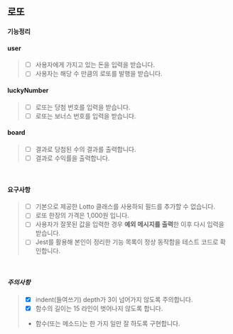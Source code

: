## 로또

#### 기능정리
#### user
>- [ ] 사용자에게 가지고 있는 돈을 입력을 받습니다.
>- [ ] 사용자는 해당 수 만큼의 로또를 발행을 받습니다.
#### luckyNumber
>- [ ] 로또는 당첨 번호를 입력을 받습니다.
>- [ ] 로또는 보너스 번호를 입력을 받습니다.
#### board
>- [ ] 결과로 당첨된 수의 결과를 출력합니다.
>- [ ] 결과로 수익률을 출력합니다.

<br>

#### 요구사항
>- [ ] 기본으로 제공한 Lotto 클래스를 사용하되 필드를 추가할 수 없습니다.
>- [ ] 로또 한장의 가격은 1,000원 입니다.
>- [ ] 사용자가 잘못된 값을 입력한 경우 **예외 메시지를 출력**한 이후 다시 입력을 받습니다.
>- [ ] Jest를 활용해 본인이 정리한 기능 목록이 정상 동작함을 테스트 코드로 확인합니다.

<br>

#### ***주의사항***
>- [x] indent(들여쓰기) depth가 3이 넘어가지 않도록 주의합니다.
>- [x] 함수의 길이는 15 라인이 벗어나지 않도록 합니다.
>  - 함수(또는 메소드)는 한 가지 일만 잘 하도록 구현합니다.